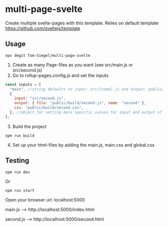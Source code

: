 # multi-page-svelte

Create multiple svelte-pages with this template. Relies on default template https://github.com/sveltejs/template

## Usage

```shell
npx degit Tom-Siegel/multi-page-svelte
```

1. Create as many Page-files as you want (see src/main.js or src/second.js)
2. Go to rollup-pages.config.js and set the inputs

```javascript
const inputs = [
  "main", //string defaults to input: src/[name].js and output: public/build/[name].js
  {
    input: "src/second.js",
    output: { file: "public/build/second.js", name: "second" },
    css: "public/build/second.css",
  }, //object for setting more specific values for input and output of roolup configuration
];
```

3. Build the project

```shell
npm run build
```

4. Set up your html-files by adding the main.js, main.css and global.css

## Testing

```shell
npm run dev
```

Or

```shell
npm run start
```

Open your browser url: localhost:5000

main.js --> http://localhost:5000/index.html

second.js --> http://localhost:5000/second.html

